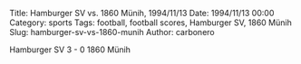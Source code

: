 Title: Hamburger SV vs. 1860 Münih, 1994/11/13
Date: 1994/11/13 00:00
Category: sports
Tags: football, football scores, Hamburger SV, 1860 Münih
Slug: hamburger-sv-vs-1860-munih
Author: carbonero


Hamburger SV 3 - 0 1860 Münih
